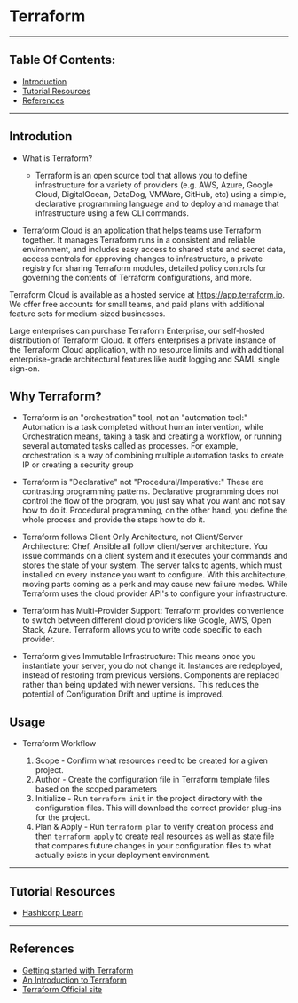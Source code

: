 # Terraform

***************************
## Table Of Contents: 
  - [Introduction](#introdution)
  - [Tutorial Resources](#tutorial-resources)
  - [References](#reference)


*****************

## Introdution
 - What is Terraform?

    - Terraform is an open source tool that allows you to define infrastructure for a variety of providers (e.g. AWS, Azure, Google Cloud, DigitalOcean, DataDog, VMWare, GitHub, etc) using a simple, declarative programming language and to deploy and manage that infrastructure using a few CLI commands.
    
- Terraform Cloud is an application that helps teams use Terraform together. It manages Terraform runs in a consistent and reliable environment, and includes easy access to shared state and secret data, access controls for approving changes to infrastructure, a private registry for sharing Terraform modules, detailed policy controls for governing the contents of Terraform configurations, and more.

Terraform Cloud is available as a hosted service at https://app.terraform.io. We offer free accounts for small teams, and paid plans with additional feature sets for medium-sized businesses.

Large enterprises can purchase Terraform Enterprise, our self-hosted distribution of Terraform Cloud. It offers enterprises a private instance of the Terraform Cloud application, with no resource limits and with additional enterprise-grade architectural features like audit logging and SAML single sign-on.
    
    
## Why Terraform?

- Terraform is an "orchestration" tool, not an "automation tool:" Automation is a task completed without human intervention, while Orchestration means, taking a task and creating a workflow, or running several automated tasks called as processes. For example, orchestration is a way of combining multiple automation tasks to create IP or creating a security group

- Terraform is "Declarative" not "Procedural/Imperative:" These are contrasting programming patterns. Declarative programming does not control the flow of the program, you just say what you want and not say how to do it. Procedural programming, on the other hand, you define the whole process and provide the steps how to do it.

- Terraform follows Client Only Architecture, not Client/Server Architecture: Chef, Ansible all follow client/server architecture. You issue commands on a client system and it executes your commands and stores the state of your system. The server talks to agents, which must installed on every instance you want to configure. With this architecture, moving parts coming as a perk and may cause new failure modes. While Terraform uses the cloud provider API's to configure your infrastructure.
    
- Terraform has Multi-Provider Support: Terraform provides convenience to switch between different cloud providers like Google, AWS, Open Stack, Azure. Terraform allows you to write code specific to each provider.
    
- Terraform gives Immutable Infrastructure: This means once you instantiate your server, you do not change it. Instances are redeployed, instead of restoring from previous versions. Components are replaced rather than being updated with newer versions. This reduces the potential of Configuration Drift and uptime is improved.





## Usage
 - Terraform Workflow

    1. Scope - Confirm what resources need to be created for a given project.
    2. Author - Create the configuration file in Terraform template files based on the scoped parameters
    3. Initialize - Run `terraform init` in the project directory with the configuration files. This will download the correct provider plug-ins for the project.
    4. Plan & Apply - Run `terraform plan` to verify creation process and then `terraform apply` to create real resources as well as state file that compares future changes in your configuration files to what actually exists in your deployment environment.

****************************

## Tutorial Resources  
 - [Hashicorp Learn](https://learn.hashicorp.com/terraform)

************ 

## References
 - [Getting started with Terraform](https://learn.hashicorp.com/terraform/getting-started/intro)
 - [An Introduction to Terraform](https://blog.gruntwork.io/an-introduction-to-terraform-f17df9c6d180)
 - [Terraform Official site](https://www.terraform.io/docs)

